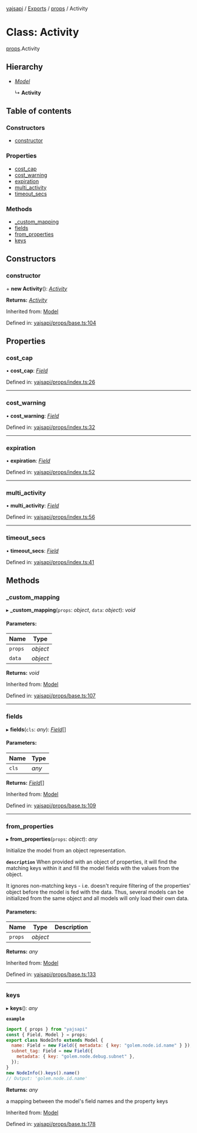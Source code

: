 [yajsapi](../README.md) / [Exports](../modules.md) / [props](../modules/props.md) / Activity

# Class: Activity

[props](../modules/props.md).Activity

## Hierarchy

* [*Model*](props_base.model.md)

  ↳ **Activity**

## Table of contents

### Constructors

- [constructor](props.activity.md#constructor)

### Properties

- [cost\_cap](props.activity.md#cost_cap)
- [cost\_warning](props.activity.md#cost_warning)
- [expiration](props.activity.md#expiration)
- [multi\_activity](props.activity.md#multi_activity)
- [timeout\_secs](props.activity.md#timeout_secs)

### Methods

- [\_custom\_mapping](props.activity.md#_custom_mapping)
- [fields](props.activity.md#fields)
- [from\_properties](props.activity.md#from_properties)
- [keys](props.activity.md#keys)

## Constructors

### constructor

\+ **new Activity**(): [*Activity*](props.activity.md)

**Returns:** [*Activity*](props.activity.md)

Inherited from: [Model](props_base.model.md)

Defined in: [yajsapi/props/base.ts:104](https://github.com/golemfactory/yajsapi/blob/0a8d8c8/yajsapi/props/base.ts#L104)

## Properties

### cost\_cap

• **cost\_cap**: [*Field*](props_base.field.md)

Defined in: [yajsapi/props/index.ts:26](https://github.com/golemfactory/yajsapi/blob/0a8d8c8/yajsapi/props/index.ts#L26)

___

### cost\_warning

• **cost\_warning**: [*Field*](props_base.field.md)

Defined in: [yajsapi/props/index.ts:32](https://github.com/golemfactory/yajsapi/blob/0a8d8c8/yajsapi/props/index.ts#L32)

___

### expiration

• **expiration**: [*Field*](props_base.field.md)

Defined in: [yajsapi/props/index.ts:52](https://github.com/golemfactory/yajsapi/blob/0a8d8c8/yajsapi/props/index.ts#L52)

___

### multi\_activity

• **multi\_activity**: [*Field*](props_base.field.md)

Defined in: [yajsapi/props/index.ts:56](https://github.com/golemfactory/yajsapi/blob/0a8d8c8/yajsapi/props/index.ts#L56)

___

### timeout\_secs

• **timeout\_secs**: [*Field*](props_base.field.md)

Defined in: [yajsapi/props/index.ts:41](https://github.com/golemfactory/yajsapi/blob/0a8d8c8/yajsapi/props/index.ts#L41)

## Methods

### \_custom\_mapping

▸ **_custom_mapping**(`props`: *object*, `data`: *object*): *void*

#### Parameters:

Name | Type |
------ | ------ |
`props` | *object* |
`data` | *object* |

**Returns:** *void*

Inherited from: [Model](props_base.model.md)

Defined in: [yajsapi/props/base.ts:107](https://github.com/golemfactory/yajsapi/blob/0a8d8c8/yajsapi/props/base.ts#L107)

___

### fields

▸ **fields**(`cls`: *any*): [*Field*](props_base.field.md)[]

#### Parameters:

Name | Type |
------ | ------ |
`cls` | *any* |

**Returns:** [*Field*](props_base.field.md)[]

Inherited from: [Model](props_base.model.md)

Defined in: [yajsapi/props/base.ts:109](https://github.com/golemfactory/yajsapi/blob/0a8d8c8/yajsapi/props/base.ts#L109)

___

### from\_properties

▸ **from_properties**(`props`: *object*): *any*

Initialize the model from an object representation.

**`description`** When provided with an object of properties, it will find the matching keys
   within it and fill the model fields with the values from the object.

   It ignores non-matching keys - i.e. doesn't require filtering of the properties'
   object before the model is fed with the data. Thus, several models can be
   initialized from the same object and all models will only load their own data.

#### Parameters:

Name | Type | Description |
------ | ------ | ------ |
`props` | *object* |     |

**Returns:** *any*

Inherited from: [Model](props_base.model.md)

Defined in: [yajsapi/props/base.ts:133](https://github.com/golemfactory/yajsapi/blob/0a8d8c8/yajsapi/props/base.ts#L133)

___

### keys

▸ **keys**(): *any*

**`example`** 
```js
import { props } from "yajsapi"
const { Field, Model } = props;
export class NodeInfo extends Model {
  name: Field = new Field({ metadata: { key: "golem.node.id.name" } });
  subnet_tag: Field = new Field({
    metadata: { key: "golem.node.debug.subnet" },
  });
}
new NodeInfo().keys().name()
// Output: 'golem.node.id.name'
```

**Returns:** *any*

a mapping between the model's field names and the property keys

Inherited from: [Model](props_base.model.md)

Defined in: [yajsapi/props/base.ts:178](https://github.com/golemfactory/yajsapi/blob/0a8d8c8/yajsapi/props/base.ts#L178)
